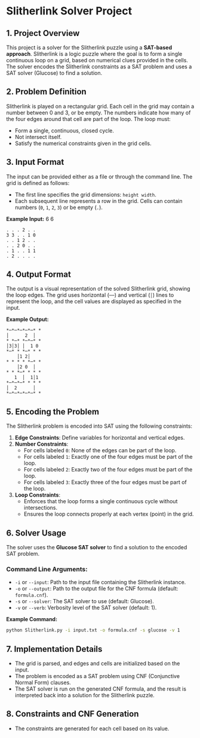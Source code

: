 # Slitherlink Solver Project

## 1. Project Overview
This project is a solver for the Slitherlink puzzle using a **SAT-based approach**. Slitherlink is a logic puzzle where the goal is to form a single continuous loop on a grid, based on numerical clues provided in the cells. The solver encodes the Slitherlink constraints as a SAT problem and uses a SAT solver (Glucose) to find a solution.

## 2. Problem Definition
Slitherlink is played on a rectangular grid. Each cell in the grid may contain a number between 0 and 3, or be empty. The numbers indicate how many of the four edges around that cell are part of the loop. The loop must:
- Form a single, continuous, closed cycle.
- Not intersect itself.
- Satisfy the numerical constraints given in the grid cells.

## 3. Input Format
The input can be provided either as a file or through the command line. The grid is defined as follows:
- The first line specifies the grid dimensions: `height width`.
- Each subsequent line represents a row in the grid. Cells can contain numbers (`0`, `1`, `2`, `3`) or be empty (`.`).

**Example Input:**
6 6
```   
. . . 2 . .
3 3 . . 1 0
. . 1 2 . .
. . 2 0 . .
. 1 . . 1 1
. 2 . . . .
```

## 4. Output Format
The output is a visual representation of the solved Slitherlink grid, showing the loop edges. The grid uses horizontal (`──`) and vertical (`│`) lines to represent the loop, and the cell values are displayed as specified in the input.

**Example Output:**

``````
*─*─*─*─*─* *
│      2  │  
* *─* *─*─* *
│3│3│ │  1 0 
*─* * *─* * *
    │1 2│    
* * * * *─* *
    │2 0  │  
* * *─* * * *
   1  │  1│1 
*─*─*─* * * *
│  2      │  
*─*─*─*─*─* * 
``````

## 5. Encoding the Problem
The Slitherlink problem is encoded into SAT using the following constraints:
1. **Edge Constraints**: Define variables for horizontal and vertical edges.
2. **Number Constraints**:
   - For cells labeled `0`: None of the edges can be part of the loop.
   - For cells labeled `1`: Exactly one of the four edges must be part of the loop.
   - For cells labeled `2`: Exactly two of the four edges must be part of the loop.
   - For cells labeled `3`: Exactly three of the four edges must be part of the loop.
3. **Loop Constraints**:
   - Enforces that the loop forms a single continuous cycle without intersections.
   - Ensures the loop connects properly at each vertex (point) in the grid.

## 6. Solver Usage
The solver uses the **Glucose SAT solver** to find a solution to the encoded SAT problem.

### Command Line Arguments:
- `-i` or `--input`: Path to the input file containing the Slitherlink instance.
- `-o` or `--output`: Path to the output file for the CNF formula (default: `formula.cnf`).
- `-s` or `--solver`: The SAT solver to use (default: Glucose).
- `-v` or `--verb`: Verbosity level of the SAT solver (default: 1).

**Example Command:**
```bash
python Slitherlink.py -i input.txt -o formula.cnf -s glucose -v 1
```

## 7. Implementation Details
- The grid is parsed, and edges and cells are initialized based on the input.  
- The problem is encoded as a SAT problem using CNF (Conjunctive Normal Form) clauses.  
- The SAT solver is run on the generated CNF formula, and the result is interpreted back into a solution for the Slitherlink puzzle.
## 8. Constraints and CNF Generation
- The constraints are generated for each cell based on its value.